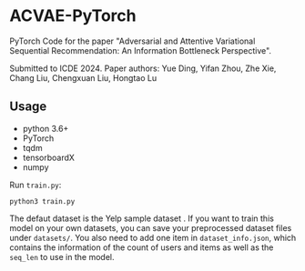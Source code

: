 # ACVAE-PyTorch
PyTorch Code for the paper "Adversarial and Attentive Variational Sequential Recommendation: An Information Bottleneck Perspective". 

Submitted to ICDE 2024.
Paper authors: Yue Ding, Yifan Zhou, Zhe Xie, Chang Liu, Chengxuan Liu, Hongtao Lu


## Usage
- python 3.6+
- PyTorch
- tqdm
- tensorboardX
- numpy

Run `train.py`:

```
python3 train.py
```

The defaut dataset is the Yelp sample dataset . If you want to train this model on your own datasets, you can save your preprocessed dataset files under `datasets/`. You also need to add one item in `dataset_info.json`, which contains the information of the count of users and items as well as the `seq_len` to use in the model.
